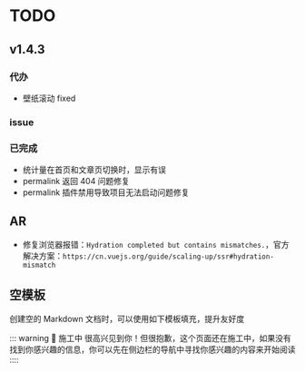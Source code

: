 # TODO

## v1.4.3

### 代办

- 壁纸滚动 fixed

### issue

### 已完成

- 统计量在首页和文章页切换时，显示有误
- permalink 返回 404 问题修复
- permalink 插件禁用导致项目无法启动问题修复

## AR

- 修复浏览器报错：`Hydration completed but contains mismatches.`，官方解决方案：`https://cn.vuejs.org/guide/scaling-up/ssr#hydration-mismatch`

## 空模板

创建空的 Markdown 文档时，可以使用如下模板填充，提升友好度

::: warning 🚧 施工中
很高兴见到你！但很抱歉，这个页面还在施工中，如果没有找到你感兴趣的信息，你可以先在侧边栏的导航中寻找你感兴趣的内容来开始阅读
::::
